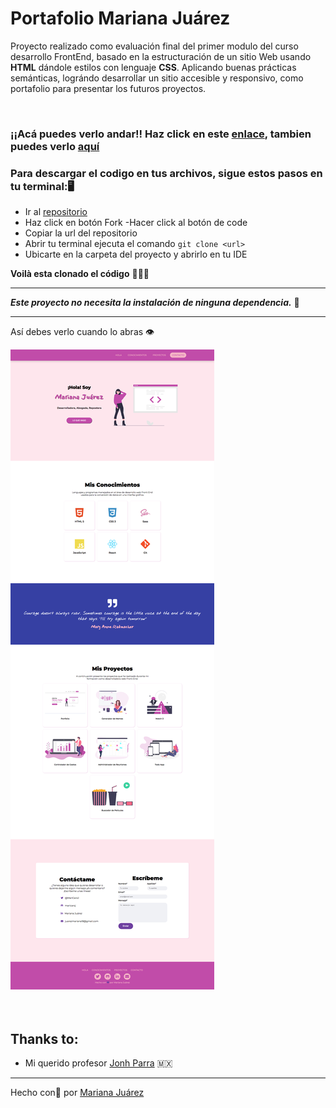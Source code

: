 # Portafolio Mariana Juárez

Proyecto realizado como evaluación final del primer modulo del curso desarrollo FrontEnd, basado en la estructuración de un sitio Web usando **HTML** dándole estilos con lenguaje **CSS**. Aplicando buenas prácticas semánticas, lográndo desarrollar un sitio accesible y responsivo, como portafolio para presentar los futuros proyectos.

<br>

### ¡¡Acá puedes verlo andar!! Haz click en este [enlace](https://maricaroj.github.io/portafolio-mariana/), tambien puedes verlo [aquí](https://nervous-morse-f59ca4.netlify.app/)

### Para descargar el codigo en tus archivos, sigue estos pasos en tu terminal:🖥

- Ir al [repositorio](https://github.com/maricaroj/portafolio-mariana.git)
- Haz click en botón Fork
-Hacer click al botón de code
- Copiar la url del repositorio
- Abrir tu terminal ejecuta el comando ```git clone <url>```  
- Ubicarte en la carpeta del proyecto y abrirlo en tu IDE

**Voilà esta clonado el código** 🧙🏼‍♀️

---
***Este proyecto no necesita la instalación de ninguna dependencia.*** 📌

---
Así debes verlo cuando lo abras 👁 

![Proyecto](./img/08-screen-portfolio.png)
<br>
<br>
<br>

## Thanks to:
- Mi querido profesor [Jonh Parra](https://github.com/Jonhks) 🇲🇽

---
Hecho con💜  por [Mariana Juárez](https://github.com/maricaroj)